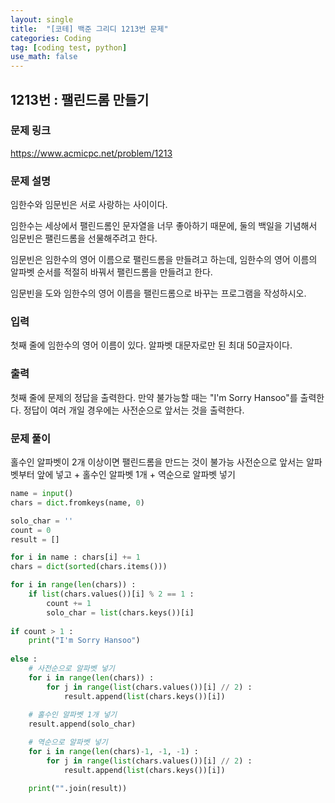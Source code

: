```yaml
---
layout: single
title:  "[코테] 백준 그리디 1213번 문제"
categories: Coding
tag: [coding test, python]
use_math: false
---
```


## 1213번 : 팰린드롬 만들기
### 문제 링크
<https://www.acmicpc.net/problem/1213>

### 문제 설명
임한수와 임문빈은 서로 사랑하는 사이이다.

임한수는 세상에서 팰린드롬인 문자열을 너무 좋아하기 때문에, 둘의 백일을 기념해서 임문빈은 팰린드롬을 선물해주려고 한다.

임문빈은 임한수의 영어 이름으로 팰린드롬을 만들려고 하는데, 임한수의 영어 이름의 알파벳 순서를 적절히 바꿔서 팰린드롬을 만들려고 한다.

임문빈을 도와 임한수의 영어 이름을 팰린드롬으로 바꾸는 프로그램을 작성하시오.

### 입력
첫째 줄에 임한수의 영어 이름이 있다. 알파벳 대문자로만 된 최대 50글자이다.

### 출력
첫째 줄에 문제의 정답을 출력한다. 만약 불가능할 때는 "I'm Sorry Hansoo"를 출력한다. 정답이 여러 개일 경우에는 사전순으로 앞서는 것을 출력한다.

### 문제 풀이
홀수인 알파벳이 2개 이상이면 팰린드롬을 만드는 것이 불가능
사전순으로 앞서는 알파벳부터 앞에 넣고 + 홀수인 알파벳 1개 + 역순으로 알파벳 넣기


```python
name = input()
chars = dict.fromkeys(name, 0)

solo_char = ''
count = 0
result = []

for i in name : chars[i] += 1
chars = dict(sorted(chars.items()))

for i in range(len(chars)) : 
    if list(chars.values())[i] % 2 == 1 :
        count += 1
        solo_char = list(chars.keys())[i]
    
if count > 1 : 
    print("I'm Sorry Hansoo")
    
else : 
    # 사전순으로 알파벳 넣기
    for i in range(len(chars)) :
        for j in range(list(chars.values())[i] // 2) : 
            result.append(list(chars.keys())[i]) 
    
    # 홀수인 알파벳 1개 넣기
    result.append(solo_char)

    # 역순으로 알파벳 넣기
    for i in range(len(chars)-1, -1, -1) :
        for j in range(list(chars.values())[i] // 2) : 
            result.append(list(chars.keys())[i]) 

    print("".join(result))
```
